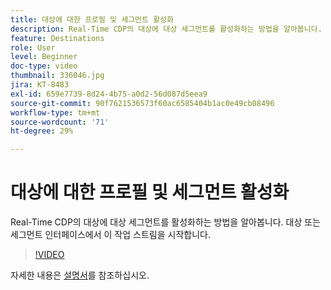 ```yaml
---
title: 대상에 대한 프로필 및 세그먼트 활성화
description: Real-Time CDP의 대상에 대상 세그먼트를 활성화하는 방법을 알아봅니다.  대상 또는 세그먼트 인터페이스에서 이 작업 스트림을 시작합니다.
feature: Destinations
role: User
level: Beginner
doc-type: video
thumbnail: 336046.jpg
jira: KT-8483
exl-id: 659e7739-8d24-4b75-a0d2-56d087d5eea9
source-git-commit: 90f7621536573f60ac6585404b1ac0e49cb08496
workflow-type: tm+mt
source-wordcount: '71'
ht-degree: 29%

---
```


# 대상에 대한 프로필 및 세그먼트 활성화

Real-Time CDP의 대상에 대상 세그먼트를 활성화하는 방법을 알아봅니다.  대상 또는 세그먼트 인터페이스에서 이 작업 스트림을 시작합니다.

>[!VIDEO](https://video.tv.adobe.com/v/336046/?quality=12&learn=on)

자세한 내용은 [설명서](https://experienceleague.adobe.com/docs/experience-platform/destinations/ui/activate/activation-overview.html)를 참조하십시오.

